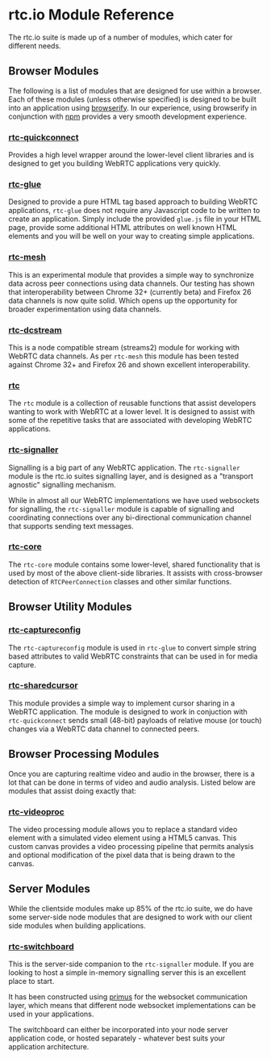 # rtc.io Module Reference

The rtc.io suite is made up of a number of modules, which cater for different needs.

## Browser Modules

The following is a list of modules that are designed for use within a browser.  Each of these modules (unless otherwise specified) is designed to be built into an application using [browserify](http://browserify.org/). In our experience, using browserify in conjunction with [npm](https://npmjs.org/) provides a very smooth development experience.

### [rtc-quickconnect](/module-rtc-quickconnect.html)

Provides a high level wrapper around the lower-level client libraries and is designed to get you building WebRTC applications very quickly.

### [rtc-glue](/module-rtc-glue.html)

Designed to provide a pure HTML tag based approach to building WebRTC applications, `rtc-glue` does not require any Javascript code to be written to create an application.  Simply include the provided `glue.js` file in your HTML page, provide some additional HTML attributes on well known HTML elements and you will be well on your way to creating simple applications.

### [rtc-mesh](/module-rtc-mesh.html)

This is an experimental module that provides a simple way to synchronize data across peer connections using data channels.  Our testing has shown that interoperability between Chrome 32+ (currently beta) and Firefox 26 data channels is now quite solid.  Which opens up the opportunity for broader experimentation using data channels.

### [rtc-dcstream](/module-rtc-dcstream.html)

This is a node compatible stream (streams2) module for working with WebRTC data channels.  As per `rtc-mesh` this module has been tested against Chrome 32+ and Firefox 26 and shown excellent interoperability.

### [rtc](/module-rtc.html)

The `rtc` module is a collection of reusable functions that assist developers wanting to work with WebRTC at a lower level.  It is designed to assist with some of the repetitive tasks that are associated with developing WebRTC applications.

### [rtc-signaller](/module-rtc-signaller.html)

Signalling is a big part of any WebRTC application.  The `rtc-signaller` module is the rtc.io suites signalling layer, and is designed as a "transport agnostic" signalling mechanism.

While in almost all our WebRTC implementations we have used websockets for signalling, the `rtc-signaller` module is capable of signalling and coordinating connections over any bi-directional communication channel that supports sending text messages.

### [rtc-core](/module-rtc-core.html)

The `rtc-core` module contains some lower-level, shared functionality that is used by most of the above client-side libraries.  It assists with cross-browser detection of `RTCPeerConnection` classes and other similar functions.

## Browser Utility Modules

### [rtc-captureconfig](/module-rtc-captureconfig.html)

The `rtc-captureconfig` module is used in `rtc-glue` to convert simple string based attributes to valid WebRTC constraints that can be used in for media capture.

### [rtc-sharedcursor](/module-rtc-sharedcursor.html)

This module provides a simple way to implement cursor sharing in a WebRTC application.
The module is designed to work in conjuction with `rtc-quickconnect` sends small (48-bit) payloads of relative
mouse (or touch) changes via a WebRTC data channel to connected peers.

## Browser Processing Modules

Once you are capturing realtime video and audio in the browser, there is a lot that can be done in terms of video and audio analysis. Listed below are modules that assist doing exactly that:

### [rtc-videoproc](/module-rtc-videoproc.html)

The video processing module allows you to replace a standard video element with a simulated video element using a HTML5 canvas.  This custom canvas provides a video processing pipeline that permits analysis and optional modification of the pixel data that is being drawn to the canvas.

## Server Modules

While the clientside modules make up 85% of the rtc.io suite, we do have some server-side node modules that are designed to work with our client side modules when building applications.

### [rtc-switchboard](/module-rtc-switchboard.html)

This is the server-side companion to the `rtc-signaller` module.  If you are looking to host a simple in-memory signalling server this is an excellent place to start.

It has been constructed using [primus](https://github.com/primus/primus) for the websocket communication layer, which means that different node websocket implementations can be used in your applications.

The switchboard can either be incorporated into your node server application code, or hosted separately - whatever best suits your application architecture.